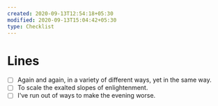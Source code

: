 ```yaml
---
created: 2020-09-13T12:54:18+05:30
modified: 2020-09-13T15:04:42+05:30
type: Checklist
---
```


# Lines

- [ ] Again and again, in a variety of different ways, yet in the same way.
- [ ] To scale the exalted slopes of enlightenment.
- [ ] I've run out of ways to make the evening worse.